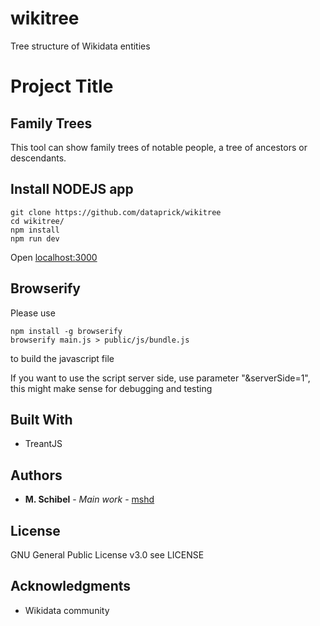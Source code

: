 # wikitree
Tree structure of Wikidata entities

# Project Title

## Family Trees

This tool can show family trees of notable people, a tree of ancestors or descendants.

## Install NODEJS app

```console
git clone https://github.com/dataprick/wikitree
cd wikitree/
npm install
npm run dev
```

Open [localhost:3000](http://localhost:3000/)

## Browserify

Please use 
```console
npm install -g browserify
browserify main.js > public/js/bundle.js 
```
to build the javascript file

If you want to use the script server side, use parameter "&serverSide=1", this might make sense for debugging and testing

## Built With

* TreantJS


## Authors

* **M. Schibel** - *Main work* - [mshd](https://github.com/mshd)

## License

GNU General Public License v3.0
see LICENSE

## Acknowledgments

* Wikidata community
